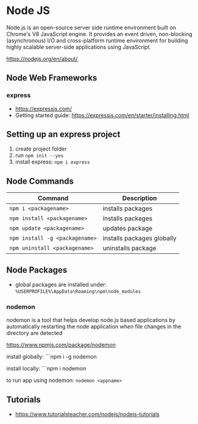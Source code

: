 # Node JS

Node.js is an open-source server side runtime environment built on Chrome's V8 JavaScript engine. It provides an event driven, non-blocking (asynchronous) I/O and cross-platform runtime environment for building highly scalable server-side applications using JavaScript.

https://nodejs.org/en/about/

## Node Web Frameworks

### express

- https://expressjs.com/
- Getting started guide: https://expressjs.com/en/starter/installing.html

## Setting up an express project

1. create project folder
2. run ```npm init --yes```
3. install express: ```npm i express```

## Node Commands

Command | Description
-------| -------------
```npm i <packagename>``` | installs packages
```npm install <packagename>``` | installs packages
```npm update <packagename>``` | updates package
```npm install -g <packagename>``` | installs packages globally
```npm uninstall <packagename>``` | uninstalls package


## Node Packages

- global packages are installed under: ```%USERPROFILE%\AppData\Roaming\npm\node_modules```

### nodemon 
nodemon is a tool that helps develop node.js based applications by automatically restarting the node application when file changes in the directory are detected

https://www.npmjs.com/package/nodemon

install globally: ```npm i -g nodemon

install locally: ```npm i nodemon

to run app using nodemon: ```nodemon <appname>```

## Tutorials
- https://www.tutorialsteacher.com/nodejs/nodejs-tutorials
